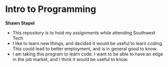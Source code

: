 # Intro to Programming
 **Shawn Stapel**
 * This repository is to hold my assignments while attending Southwest Tech 
 * I like to learn new things, and decided it would be useful to learn coding. This could lead to better employment, and is in general good to know. 
* I am taking this program to learn code. I want to be able to have an edge in the job market, and I think it would be useful to know.
